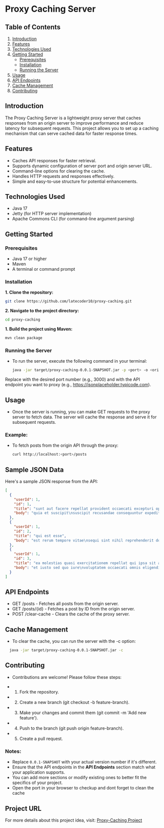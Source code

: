 # Proxy Caching Server

## Table of Contents
1. [Introduction](#introduction)
2. [Features](#features)
3. [Technologies Used](#technologies-used)
4. [Getting Started](#getting-started)
    - [Prerequisites](#prerequisites)
    - [Installation](#installation)
    - [Running the Server](#running-the-server)
5. [Usage](#usage)
6. [API Endpoints](#api-endpoints)
7. [Cache Management](#cache-management)
8. [Contributing](#contributing)

## Introduction
The Proxy Caching Server is a lightweight proxy server that caches responses from an origin server to improve performance and reduce latency for subsequent requests. This project allows you to set up a caching mechanism that can serve cached data for faster response times.

## Features
- Caches API responses for faster retrieval.
- Supports dynamic configuration of server port and origin server URL.
- Command-line options for clearing the cache.
- Handles HTTP requests and responses effectively.
- Simple and easy-to-use structure for potential enhancements.

## Technologies Used
- Java 17
- Jetty (for HTTP server implementation)
- Apache Commons CLI (for command-line argument parsing)

## Getting Started

### Prerequisites
- Java 17 or higher
- Maven
- A terminal or command prompt

### Installation
**1. Clone the repository:**
   ```bash
   git clone https://github.com/latecoder10/proxy-caching.git
   ```
**2. Navigate to the project directory:**
   ```bash
   cd proxy-caching
```
**1. Build the project using Maven:**
   ```bash
   mvn clean package
```
### Running the Server
- To run the server, execute the following command in your terminal:
   ```bash
   java -jar target/proxy-caching-0.0.1-SNAPSHOT.jar -p <port> -o <origin-url>
   ```
Replace <port> with the desired port number (e.g., 3000) and <origin-url> with the API endpoint you want to proxy (e.g., https://jsonplaceholder.typicode.com).
## Usage
- Once the server is running, you can make GET requests to the proxy server to fetch data. The server will cache the response and serve it for subsequent requests.
### Example:
- To fetch posts from the origin API through the proxy:
   ```bash
   curl http://localhost:<port>/posts
   ```
 ## Sample JSON Data

Here's a sample JSON response from the API:

```json
[
  {
    "userId": 1,
    "id": 1,
    "title": "sunt aut facere repellat provident occaecati excepturi optio reprehenderit",
    "body": "quia et suscipit\nsuscipit recusandae consequuntur expedita et cum\nreprehenderit molestiae ut ut quas totam\nnostrum rerum est autem sunt rem eveniet architecto"
  },
  {
    "userId": 1,
    "id": 2,
    "title": "qui est esse",
    "body": "est rerum tempore vitae\nsequi sint nihil reprehenderit dolor beatae ea dolores neque\nfugiat blanditiis voluptate porro vel nihil molestiae ut reiciendis\nqui aperiam non debitis possimus qui neque nisi nulla"
  },
  {
    "userId": 1,
    "id": 3,
    "title": "ea molestias quasi exercitationem repellat qui ipsa sit aut",
    "body": "et iusto sed quo iure\nvoluptatem occaecati omnis eligendi aut ad\nvoluptatem doloribus vel accusantium quis pariatur\nmolestiae porro eius odio et labore et velit aut"
  }
]
```
## API Endpoints
- GET /posts - Fetches all posts from the origin server.
- GET /posts/{id} - Fetches a post by ID from the origin server.
- POST /clear-cache - Clears the cache of the proxy server.
## Cache Management
- To clear the cache, you can run the server with the -c option:
 ```bash
   java -jar target/proxy-caching-0.0.1-SNAPSHOT.jar -c
   ```
## Contributing
- Contributions are welcome! Please follow these steps:

- 1. Fork the repository.
- 2. Create a new branch (git checkout -b feature-branch).
- 3. Make your changes and commit them (git commit -m 'Add new feature').
- 4. Push to the branch (git push origin feature-branch).
- 5. Create a pull request.

### Notes:
- Replace `0.0.1-SNAPSHOT` with your actual version number if it's different.
- Ensure that the API endpoints in the **API Endpoints** section match what your application supports.
- You can add more sections or modify existing ones to better fit the specifics of your project.
- Open the port in your browser to checkup and dont forget to clean the cache
## Project URL

For more details about this project idea, visit: [Proxy-Caching Project](https://roadmap.sh/projects/caching-server)
